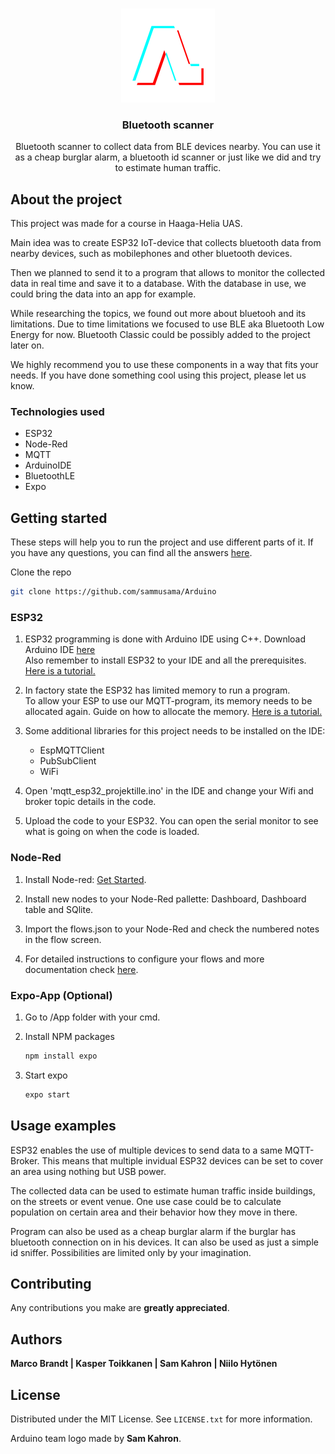 <!-- PROJECT LOGO -->
<br />
<p align="center">
  <a href="https://github.com/sammusama/Arduino/blob/master">
    <img src="arduino.png" alt="Logo" width="150" height="150">
  </a>

  <h3 align="center">Bluetooth scanner</h3>

  <p align="center">
    Bluetooth scanner to collect data from BLE devices nearby. You can use it as a cheap burglar alarm, a bluetooth id scanner or just like we did and try to estimate human traffic.
  
  </p>
</p>





<!-- ABOUT THE PROJECT -->
## About the project

This project was made for a course in Haaga-Helia UAS.  

Main idea was to create ESP32 IoT-device that collects bluetooth data from nearby devices, such as mobilephones and other bluetooth devices.

Then we planned to send it to a program that allows to monitor the collected data in real time and save it to a database. 
With the database in use, we could bring the data into an app for example. 

While researching the topics, we found out more about bluetooh and its limitations. Due to time limitations we focused to use BLE aka Bluetooth Low Energy for now. Bluetooth Classic could be possibly added to the project later on.

We highly recommend you to use these components in a way that fits your needs. If you have done something cool using this project, please let us know.

### Technologies used

* ESP32
* Node-Red
* MQTT
* ArduinoIDE
* BluetoothLE
* Expo

<!-- GETTING STARTED -->
## Getting started

These steps will help you to run the project and use different parts of it.
If you have any questions, you can find all the answers [here](https://www.google.com/).

Clone the repo
   ```sh
   git clone https://github.com/sammusama/Arduino
   ```

### ESP32

1. ESP32 programming is done with Arduino IDE using C++. 
   Download Arduino IDE [here](https://www.arduino.cc/en/software)
   </br>
   Also remember to install ESP32 to your IDE and all the prerequisites. [Here is a tutorial.](https://www.hackster.io/abdularbi17/how-to-install-esp32-board-in-arduino-ide-1cd571)

2. In factory state the ESP32 has limited memory to run a program. </br>To allow your ESP to use our MQTT-program, its memory needs to be allocated again.
   Guide on how to allocate the memory. [Here is a tutorial.](https://www.youtube.com/watch?v=5VoXNloOwZE)

3. Some additional libraries for this project needs to be installed on the IDE:

   * EspMQTTClient
   * PubSubClient
   * WiFi
   
4. Open 'mqtt_esp32_projektille.ino' in the IDE and change your Wifi and broker topic details in the code.

5. Upload the code to your ESP32.
   You can open the serial monitor to see what is going on when the code is loaded.

### Node-Red

1. Install Node-red: [Get Started](https://nodered.org/#get-started).

2. Install new nodes to your Node-Red pallette: Dashboard, Dashboard table and SQlite.

3. Import the flows.json to your Node-Red and check the numbered notes in the flow screen.

4. For detailed instructions to configure your flows and more documentation check [here](https://github.com/sammusama/Arduino/blob/master/Node-Red-Flow/README.md).

### Expo-App (Optional)

1. Go to /App folder with your cmd.

2. Install NPM packages
   ```sh
   npm install expo
   ```
3. Start expo
   ```sh
   expo start
   ```

<!-- USAGE EXAMPLES -->
## Usage examples

 ESP32 enables the use of multiple devices to send data to a same MQTT-Broker. This means that multiple invidual ESP32 devices can be set to cover an area using nothing but USB power.  
 
 The collected data can be used to estimate human traffic inside buildings, on the streets or event venue. One use case could be to calculate population on certain area and their behavior how they move in there.

 Program can also be used as a cheap burglar alarm if the burglar has bluetooth connection on in his devices. It can also be used as just a simple id sniffer.
 Possibilities are limited only by your imagination.

<!-- CONTRIBUTING -->
## Contributing
 
Any contributions you make are **greatly appreciated**.

<!-- AUTHORS -->
## Authors

**Marco Brandt | Kasper Toikkanen | Sam Kahron | Niilo Hytönen**

<!-- LICENSE -->
## License

Distributed under the MIT License. See `LICENSE.txt` for more information.

Arduino team logo made by **Sam Kahron**.


